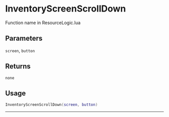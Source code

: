 # InventoryScreenScrollDown
Function name in ResourceLogic.lua
## Parameters
`screen`, `button`
## Returns
`none`
## Usage
```lua
InventoryScreenScrollDown(screen, button)
```
---
